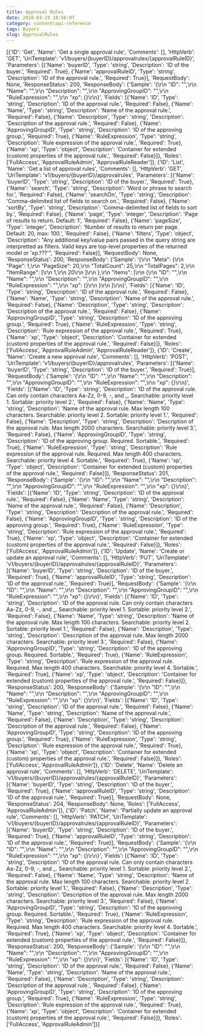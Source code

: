```yaml
---
title: Approval Rules
date: 2018-03-19 18:56:07
category: content\api-reference
tags: Buyers
slug: ApprovalRules
---
```

[{'ID': 'Get', 'Name': 'Get a single approval rule', 'Comments': [], 'HttpVerb': 'GET', 'UriTemplate': 'v1/buyers/{buyerID}/approvalrules/{approvalRuleID}', 'Parameters': [{'Name': 'buyerID', 'Type': 'string', 'Description': 'ID of the buyer.', 'Required': True}, {'Name': 'approvalRuleID', 'Type': 'string', 'Description': 'ID of the approval rule.', 'Required': True}], 'RequestBody': None, 'ResponseStatus': 200, 'ResponseBody': {'Sample': '{\r\n  "ID": "",\r\n  "Name": "",\r\n  "Description": "",\r\n  "ApprovingGroupID": "",\r\n  "RuleExpression": "",\r\n  "xp": {}\r\n}', 'Fields': [{'Name': 'ID', 'Type': 'string', 'Description': 'ID of the approval rule.', 'Required': False}, {'Name': 'Name', 'Type': 'string', 'Description': 'Name of the approval rule.', 'Required': False}, {'Name': 'Description', 'Type': 'string', 'Description': 'Description of the approval rule.', 'Required': False}, {'Name': 'ApprovingGroupID', 'Type': 'string', 'Description': 'ID of the approving group.', 'Required': True}, {'Name': 'RuleExpression', 'Type': 'string', 'Description': 'Rule expression of the approval rule.', 'Required': True}, {'Name': 'xp', 'Type': 'object', 'Description': 'Container for extended (custom) properties of the approval rule.', 'Required': False}]}, 'Roles': ['FullAccess', 'ApprovalRuleAdmin', 'ApprovalRuleReader']}, {'ID': 'List', 'Name': 'Get a list of approval rules', 'Comments': [], 'HttpVerb': 'GET', 'UriTemplate': 'v1/buyers/{buyerID}/approvalrules', 'Parameters': [{'Name': 'buyerID', 'Type': 'string', 'Description': 'ID of the buyer.', 'Required': True}, {'Name': 'search', 'Type': 'string', 'Description': 'Word or phrase to search for.', 'Required': False}, {'Name': 'searchOn', 'Type': 'string', 'Description': 'Comma-delimited list of fields to search on.', 'Required': False}, {'Name': 'sortBy', 'Type': 'string', 'Description': 'Comma-delimited list of fields to sort by.', 'Required': False}, {'Name': 'page', 'Type': 'integer', 'Description': 'Page of results to return. Default: 1', 'Required': False}, {'Name': 'pageSize', 'Type': 'integer', 'Description': 'Number of results to return per page. Default: 20, max: 100.', 'Required': False}, {'Name': 'filters', 'Type': 'object', 'Description': "Any additional key/value pairs passed in the query string are interpretted as filters. Valid keys are top-level properties of the returned model or 'xp.???'", 'Required': False}], 'RequestBody': None, 'ResponseStatus': 200, 'ResponseBody': {'Sample': '{\r\n  "Meta": {\r\n    "Page": 1,\r\n    "PageSize": 20,\r\n    "TotalCount": 25,\r\n    "TotalPages": 2,\r\n    "ItemRange": [\r\n      1,\r\n      20\r\n    ]\r\n  },\r\n  "Items": [\r\n    {\r\n      "ID": "",\r\n      "Name": "",\r\n      "Description": "",\r\n      "ApprovingGroupID": "",\r\n      "RuleExpression": "",\r\n      "xp": {}\r\n    }\r\n  ]\r\n}', 'Fields': [{'Name': 'ID', 'Type': 'string', 'Description': 'ID of the approval rule.', 'Required': False}, {'Name': 'Name', 'Type': 'string', 'Description': 'Name of the approval rule.', 'Required': False}, {'Name': 'Description', 'Type': 'string', 'Description': 'Description of the approval rule.', 'Required': False}, {'Name': 'ApprovingGroupID', 'Type': 'string', 'Description': 'ID of the approving group.', 'Required': True}, {'Name': 'RuleExpression', 'Type': 'string', 'Description': 'Rule expression of the approval rule.', 'Required': True}, {'Name': 'xp', 'Type': 'object', 'Description': 'Container for extended (custom) properties of the approval rule.', 'Required': False}]}, 'Roles': ['FullAccess', 'ApprovalRuleAdmin', 'ApprovalRuleReader']}, {'ID': 'Create', 'Name': 'Create a new approval rule', 'Comments': [], 'HttpVerb': 'POST', 'UriTemplate': 'v1/buyers/{buyerID}/approvalrules', 'Parameters': [{'Name': 'buyerID', 'Type': 'string', 'Description': 'ID of the buyer.', 'Required': True}], 'RequestBody': {'Sample': '{\r\n  "ID": "",\r\n  "Name": "",\r\n  "Description": "",\r\n  "ApprovingGroupID": "",\r\n  "RuleExpression": "",\r\n  "xp": {}\r\n}', 'Fields': [{'Name': 'ID', 'Type': 'string', 'Description': 'ID of the approval rule. Can only contain characters Aa-Zz, 0-9, -, and _. Searchable: priority level 1. Sortable: priority level 2.', 'Required': False}, {'Name': 'Name', 'Type': 'string', 'Description': 'Name of the approval rule. Max length 100 characters. Searchable: priority level 2. Sortable: priority level 1.', 'Required': False}, {'Name': 'Description', 'Type': 'string', 'Description': 'Description of the approval rule. Max length 2000 characters. Searchable: priority level 3.', 'Required': False}, {'Name': 'ApprovingGroupID', 'Type': 'string', 'Description': 'ID of the approving group. Required. Sortable.', 'Required': True}, {'Name': 'RuleExpression', 'Type': 'string', 'Description': 'Rule expression of the approval rule. Required. Max length 400 characters. Searchable: priority level 4. Sortable.', 'Required': True}, {'Name': 'xp', 'Type': 'object', 'Description': 'Container for extended (custom) properties of the approval rule.', 'Required': False}]}, 'ResponseStatus': 201, 'ResponseBody': {'Sample': '{\r\n  "ID": "",\r\n  "Name": "",\r\n  "Description": "",\r\n  "ApprovingGroupID": "",\r\n  "RuleExpression": "",\r\n  "xp": {}\r\n}', 'Fields': [{'Name': 'ID', 'Type': 'string', 'Description': 'ID of the approval rule.', 'Required': False}, {'Name': 'Name', 'Type': 'string', 'Description': 'Name of the approval rule.', 'Required': False}, {'Name': 'Description', 'Type': 'string', 'Description': 'Description of the approval rule.', 'Required': False}, {'Name': 'ApprovingGroupID', 'Type': 'string', 'Description': 'ID of the approving group.', 'Required': True}, {'Name': 'RuleExpression', 'Type': 'string', 'Description': 'Rule expression of the approval rule.', 'Required': True}, {'Name': 'xp', 'Type': 'object', 'Description': 'Container for extended (custom) properties of the approval rule.', 'Required': False}]}, 'Roles': ['FullAccess', 'ApprovalRuleAdmin']}, {'ID': 'Update', 'Name': 'Create or update an approval rule', 'Comments': [], 'HttpVerb': 'PUT', 'UriTemplate': 'v1/buyers/{buyerID}/approvalrules/{approvalRuleID}', 'Parameters': [{'Name': 'buyerID', 'Type': 'string', 'Description': 'ID of the buyer.', 'Required': True}, {'Name': 'approvalRuleID', 'Type': 'string', 'Description': 'ID of the approval rule.', 'Required': True}], 'RequestBody': {'Sample': '{\r\n  "ID": "",\r\n  "Name": "",\r\n  "Description": "",\r\n  "ApprovingGroupID": "",\r\n  "RuleExpression": "",\r\n  "xp": {}\r\n}', 'Fields': [{'Name': 'ID', 'Type': 'string', 'Description': 'ID of the approval rule. Can only contain characters Aa-Zz, 0-9, -, and _. Searchable: priority level 1. Sortable: priority level 2.', 'Required': False}, {'Name': 'Name', 'Type': 'string', 'Description': 'Name of the approval rule. Max length 100 characters. Searchable: priority level 2. Sortable: priority level 1.', 'Required': False}, {'Name': 'Description', 'Type': 'string', 'Description': 'Description of the approval rule. Max length 2000 characters. Searchable: priority level 3.', 'Required': False}, {'Name': 'ApprovingGroupID', 'Type': 'string', 'Description': 'ID of the approving group. Required. Sortable.', 'Required': True}, {'Name': 'RuleExpression', 'Type': 'string', 'Description': 'Rule expression of the approval rule. Required. Max length 400 characters. Searchable: priority level 4. Sortable.', 'Required': True}, {'Name': 'xp', 'Type': 'object', 'Description': 'Container for extended (custom) properties of the approval rule.', 'Required': False}]}, 'ResponseStatus': 200, 'ResponseBody': {'Sample': '{\r\n  "ID": "",\r\n  "Name": "",\r\n  "Description": "",\r\n  "ApprovingGroupID": "",\r\n  "RuleExpression": "",\r\n  "xp": {}\r\n}', 'Fields': [{'Name': 'ID', 'Type': 'string', 'Description': 'ID of the approval rule.', 'Required': False}, {'Name': 'Name', 'Type': 'string', 'Description': 'Name of the approval rule.', 'Required': False}, {'Name': 'Description', 'Type': 'string', 'Description': 'Description of the approval rule.', 'Required': False}, {'Name': 'ApprovingGroupID', 'Type': 'string', 'Description': 'ID of the approving group.', 'Required': True}, {'Name': 'RuleExpression', 'Type': 'string', 'Description': 'Rule expression of the approval rule.', 'Required': True}, {'Name': 'xp', 'Type': 'object', 'Description': 'Container for extended (custom) properties of the approval rule.', 'Required': False}]}, 'Roles': ['FullAccess', 'ApprovalRuleAdmin']}, {'ID': 'Delete', 'Name': 'Delete an approval rule', 'Comments': [], 'HttpVerb': 'DELETE', 'UriTemplate': 'v1/buyers/{buyerID}/approvalrules/{approvalRuleID}', 'Parameters': [{'Name': 'buyerID', 'Type': 'string', 'Description': 'ID of the buyer.', 'Required': True}, {'Name': 'approvalRuleID', 'Type': 'string', 'Description': 'ID of the approval rule.', 'Required': True}], 'RequestBody': None, 'ResponseStatus': 204, 'ResponseBody': None, 'Roles': ['FullAccess', 'ApprovalRuleAdmin']}, {'ID': 'Patch', 'Name': 'Partially update an approval rule', 'Comments': [], 'HttpVerb': 'PATCH', 'UriTemplate': 'v1/buyers/{buyerID}/approvalrules/{approvalRuleID}', 'Parameters': [{'Name': 'buyerID', 'Type': 'string', 'Description': 'ID of the buyer.', 'Required': True}, {'Name': 'approvalRuleID', 'Type': 'string', 'Description': 'ID of the approval rule.', 'Required': True}], 'RequestBody': {'Sample': '{\r\n  "ID": "",\r\n  "Name": "",\r\n  "Description": "",\r\n  "ApprovingGroupID": "",\r\n  "RuleExpression": "",\r\n  "xp": {}\r\n}', 'Fields': [{'Name': 'ID', 'Type': 'string', 'Description': 'ID of the approval rule. Can only contain characters Aa-Zz, 0-9, -, and _. Searchable: priority level 1. Sortable: priority level 2.', 'Required': False}, {'Name': 'Name', 'Type': 'string', 'Description': 'Name of the approval rule. Max length 100 characters. Searchable: priority level 2. Sortable: priority level 1.', 'Required': False}, {'Name': 'Description', 'Type': 'string', 'Description': 'Description of the approval rule. Max length 2000 characters. Searchable: priority level 3.', 'Required': False}, {'Name': 'ApprovingGroupID', 'Type': 'string', 'Description': 'ID of the approving group. Required. Sortable.', 'Required': True}, {'Name': 'RuleExpression', 'Type': 'string', 'Description': 'Rule expression of the approval rule. Required. Max length 400 characters. Searchable: priority level 4. Sortable.', 'Required': True}, {'Name': 'xp', 'Type': 'object', 'Description': 'Container for extended (custom) properties of the approval rule.', 'Required': False}]}, 'ResponseStatus': 200, 'ResponseBody': {'Sample': '{\r\n  "ID": "",\r\n  "Name": "",\r\n  "Description": "",\r\n  "ApprovingGroupID": "",\r\n  "RuleExpression": "",\r\n  "xp": {}\r\n}', 'Fields': [{'Name': 'ID', 'Type': 'string', 'Description': 'ID of the approval rule.', 'Required': False}, {'Name': 'Name', 'Type': 'string', 'Description': 'Name of the approval rule.', 'Required': False}, {'Name': 'Description', 'Type': 'string', 'Description': 'Description of the approval rule.', 'Required': False}, {'Name': 'ApprovingGroupID', 'Type': 'string', 'Description': 'ID of the approving group.', 'Required': True}, {'Name': 'RuleExpression', 'Type': 'string', 'Description': 'Rule expression of the approval rule.', 'Required': True}, {'Name': 'xp', 'Type': 'object', 'Description': 'Container for extended (custom) properties of the approval rule.', 'Required': False}]}, 'Roles': ['FullAccess', 'ApprovalRuleAdmin']}]